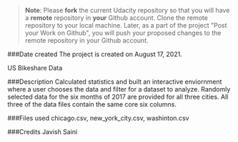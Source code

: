 >**Note**: Please **fork** the current Udacity repository so that you will have a **remote** repository in **your** Github account. Clone the remote repository to your local machine. Later, as a part of the project "Post your Work on Github", you will push your proposed changes to the remote repository in your Github account.

###Date created
The project is created on August 17, 2021.

US Bikeshare Data

###Description
Calculated statistics and built an interactive enviornment where a user chooses the data and filter for a dataset to analyze. Randomly selected data for the six months of 2017 are provided for all three cities. All three of the data files contain the same core six columns.

###Files used
chicago.csv, new_york_city.csv, washinton.csv

###Credits
Javish Saini

